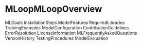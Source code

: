 # MLoopMLoopOverview
MLGoals
InstallationSteps
ModelFeatures
RequiredLibraries
TrainingExamples
ModelConfiguration
ContributionGuidelines
ErrorResolution
LicenseInformation
MLFrequentlyAskedQuestions
VersionHistory
TestingProcedures
ModelEvaluation
